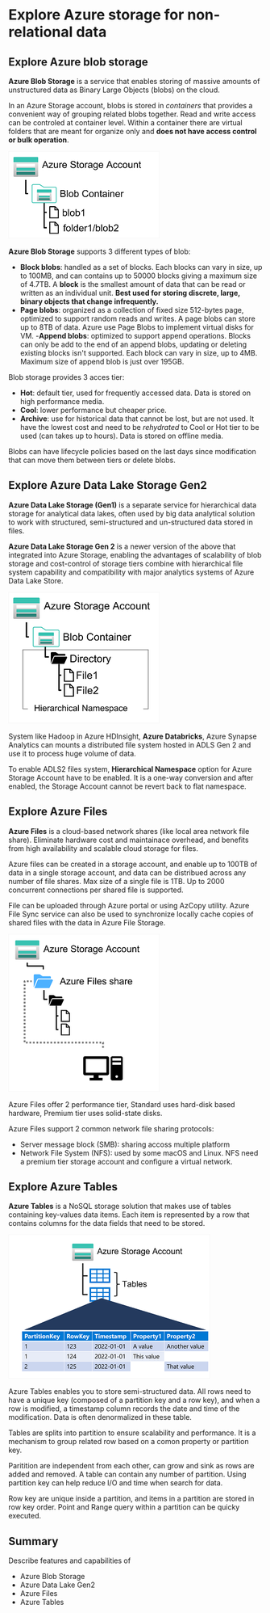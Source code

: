 # Explore Azure storage for non-relational data

## Explore Azure blob storage

**Azure Blob Storage** is a service that enables storing of massive amounts of unstructured data as Binary Large Objects (blobs) on the cloud.

In an Azure Storage account, blobs is stored in *containers* that provides a convenient way of grouping related blobs together. Read and write access can be controled at container level. Within a container there are virtual folders that are meant for organize only and **does not have access control or bulk operation**.

![img](img/azure-blob-storage-1.png)

**Azure Blob Storage** supports 3 different types of blob:
- **Block blobs**: handled as a set of blocks. Each blocks can vary in size, up to 100MB, and can contains up to 50000 blocks giving a maximum size of 4.7TB. A **block** is the smallest amount of data that can be read or written as an individual unit. **Best used for storing discrete, large, binary objects that change infrequently.**
- **Page blobs**: organized as a collection of fixed size 512-bytes page, optimized to support random reads and writes. A page blobs can store up to 8TB of data. Azure use Page Blobs to implement virtual disks for VM.
-**Append blobs**: optimized to support append operations. Blocks can only be add to the end of an append blobs, updating or deleting existing blocks isn't supported. Each block can vary in size, up to 4MB. Maximum size of append blob is just over 195GB.

Blob storage provides 3 acces tier:
- **Hot**: default tier, used for frequently accessed data. Data is stored on high performance media.
- **Cool**: lower performance but cheaper price.
- **Archive**: use for historical data that cannot be lost, but are not used. It have the lowest cost and need to be *rehydrated* to Cool or Hot tier to be used (can takes up to hours). Data is stored on offline media.

Blobs can have lifecycle policies based on the last days since modification that can move them between tiers or delete blobs.

## Explore Azure Data Lake Storage Gen2

**Azure Data Lake Storage (Gen1)** is a separate service for hierarchical data storage for analytical data lakes, often used by big data analytical solution to work with structured, semi-structured and un-structured data stored in files.

**Azure Data Lake Storage Gen 2** is a newer version of the above that integrated into Azure Storage, enabling the advantages of scalability of blob storage and cost-control of storage tiers combine with hierarchical file system capability and compatibility with major analytics systems of Azure Data Lake Store.

![img](img/azure-data-lake.png)

System like Hadoop in Azure HDInsight, **Azure Databricks**, Azure Synapse Analytics can mounts a distributed file system hosted in ADLS Gen 2 and use it to process huge volume of data.

To enable ADLS2 files system, **Hierarchical Namespace** option for Azure Storage Account have to be enabled. It is a one-way conversion and after enabled, the Storage Account cannot be revert back to flat namespace.

## Explore Azure Files

**Azure Files** is a cloud-based network shares (like local area network file share). Eliminate hardware cost and maintainace overhead, and benefits from high availability and scalable cloud storage for files.

Azure files can be created in a storage account, and enable up to 100TB of data in a single storage account, and data can be distribued across any number of file shares. Max size of a single file is 1TB. Up to 2000 concurrent connections per shared file is supported.

File can be uploaded through Azure portal or using AzCopy utility. Azure File Sync service can also be used to synchronize locally cache copies of shared files with the data in Azure File Storage.

![img](img/azure-files.png)

Azure Files offer 2 performance tier, Standard uses hard-disk based hardware, Premium tier uses solid-state disks.

Azure Files support 2 common network file sharing protocols:
- Server message block (SMB): sharing accoss multiple platform
- Network File System (NFS): used by some macOS and Linux. NFS need a premium tier storage account and configure a virtual network.

## Explore Azure Tables

**Azure Tables** is a NoSQL storage solution that makes use of tables containing key-values data items. Each item is represented by a row that contains columns for the data fields that need to be stored.

![img](img/azure-tables.png)

Azure Tables enables you to store semi-structured data. All rows need to have a unique key (composed of a partition key and a row key), and when a row is modified, a timestamp column records the date and time of the modification. Data is often denormalized in these table.

Tables are splits into partition to ensure scalability and performance. It is a mechanism to group related row based on a comon property or partition key.

Paritition are independent from each other, can grow and sink as rows are added and removed. A table can contain any number of partition. Using partition key can help reduce I/O and time when search for data.

Row key are unique inside a partition, and items in a partition are stored in row key order. Point and Range query within a partition can be quicky executed.

## Summary

Describe features and capabilities of
- Azure Blob Storage
- Azure Data Lake Gen2
- Azure Files
- Azure Tables
